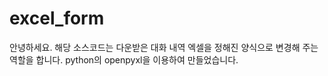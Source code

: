 # excel_form
안녕하세요. 해당 소스코드는 다운받은 대화 내역 엑셀을 정해진 양식으로 변경해 주는 역할을 합니다. python의 openpyxl을 이용하여 만들었습니다.
